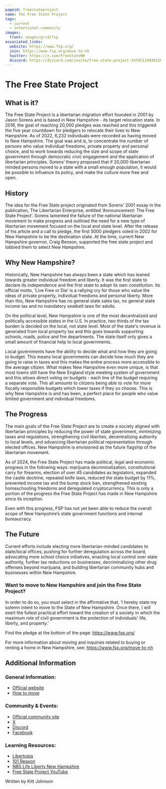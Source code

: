 ```yaml
---
pageid: freestateproject
name: The Free State Project
tags:
  - current
  - intentional-community
images:
  front: images/grid/fsp
associated_links:
  website: https://www.fsp.org/
  join: https://www.fsp.org/move-to-nh
  twitter: https://x.com/FreeStateNH
  discord: https://discord.com/invite/free-state-project-547451199381569538
---
```


# The Free State Project

## What is it?

The Free State Project is a libertarian migration effort founded in 2001 by Jason Sorens and is based in New Hampshire - its target relocation state. In 2016, the goal of reaching 20,000 pledges was reached and this triggered the five year countdown for pledgers to relocate their lives to New Hampshire. As of 2022, 6,232 individuals were recorded as having moved to New Hampshire. The goal was and is, to concentrate the number of persons who value individual freedoms, private property and personal choice, and to work towards reducing the size and scope of state government through democratic civic engagement and the application of libertarian principles. Sorens’ theory proposed that if 20,000 libertarian minded persons moved to a state with a small enough population, it would be possible to influence its policy, and make the culture more free and open.

## History

The idea for the Free State project originated from Sorens’ 2001 essay in the publication, The Libertarian Enterprise, entitled ‘Announcement: The Free State Project’. Sorens lamented the failure of the national libertarian movement to make progress and outlined the need for a new type of libertarian movement focused on the local and state level. After the release of his article and a call to pledge, the first 5000 pledgers voted in 2002 for New Hampshire to be the destination state. At the time, current New Hampshire governor, Craig Benson, supported the free state project and lobbied them to select New Hampshire.

## Why New Hampshire?

Historically, New Hampshire has always been a state which has leaned towards greater individual freedom and liberty. It was the first state to declare its independence and the first state to adopt its own constitution. Its official motto, ‘Live Free or Die’ is a rallying cry for those who value the ideas of private property, individual freedoms and personal liberty. More than this, New Hampshire has no general state sales tax, no general state income tax and no mandatory seatbelt laws for adults.

On the political level, New Hampshire is one of the most decentralized and politically accessible states in the U.S. In practice, two thirds of the tax burden is decided on the local, not state level. Most of the state's revenue is generated from local property tax and this goes towards supporting schools, roads, police and fire departments. The state itself only gives a small amount of financial help to local governments.

Local governments have the ability to decide what and how they are going to budget. This means local governments can decide how much they are going to raise in taxes and this makes the entire process more accessible to the average citizen. What makes New Hampshire even more unique, is that most towns still have the New England style meeting system of government and this allows direct voting on budgets - each line of the budget requiring a separate vote. This all amounts to citizens being able to vote for more fiscally responsible budgets which lower taxes if they so choose. This is why New Hampshire is and has been, a perfect place for people who value limited government and individual freedoms.

## The Progress

The main goals of the Free State Project are to create a society aligned with libertarian principles by reducing the power of state government, minimizing taxes and regulations, strengthening civil liberties, decentralizing authority to local levels, and advancing libertarian political representation through elected offices. New Hampshire is envisioned as the future flagship of the libertarian movement.

As of 2024, the Free State Project has made political, legal and economic progress in the following ways: marijuana decriminalization, constitutional carry for firearms, election of over 45 candidates as legislators, expanded the castle doctrine, repealed knife laws, reduced the state budget by 11%, prevented income tax and the bump stock ban, strengthened existing homeschooling freedoms and deregulated cryptocurrency. This is only a portion of the progress the Free State Project has made in New Hampshire since its inception.

Even with this progress, FSP has not yet been able to reduce the overall scope of New Hampshire’s state government functions and internal bureaucracy.

## The Future

Current efforts include electing more libertarian-minded candidates to state/local offices, pushing for further deregulation across the board, advocating more school choice initiatives, enacting local control over state authority, further tax reductions on businesses, decriminalizing other drug offenses beyond marijuana, and building libertarian community hubs and businesses within New Hampshire. 

### Want to move to New Hampshire and join the Free State Project? 

In order to do so, you must select in the affirmative that, ‘I hereby state my solemn intent to move to the State of New Hampshire. Once there, I will exert the fullest practical effort toward the creation of a society in which the maximum role of civil government is the protection of individuals' life, liberty, and property.’

Find the pledge at the bottom of the page: <https://www.fsp.org/>

For more information about moving and inquiries related to buying or renting a home in New Hampshire, see: <https://www.fsp.org/move-to-nh>

## Additional Information

### General Information:

- [Official website](https://www.fsp.org/)
- [How to move](https://www.fsp.org/move-to-nh)

### Community & Events: 

- [Official community site](https://www.fsp.org/community)
- [X](https://x.com/freestatenh)
- [Discord](https://discord.com/invite/free-state-project-547451199381569538)
- [Facebook](https://www.facebook.com/FreeStateProject.org/)

### Learning Resources:

- [Libertopia](https://www.youtube.com/watch?v=PXSw0nYKiU8)
- [101 Reason](https://www.youtube.com/watch?v=vxCNeK97_C8)
- [NBS Life Liberty New Hampshire](https://www.youtube.com/watch?v=dfTYuqoO2Mg&list=PLGE3I9evF9H8SdlfJsAkDg8ALsM4cG0En)
- [Free State Project YouTube](https://www.youtube.com/@FreeStateProjectNH)

Written by Kitt Johnson
